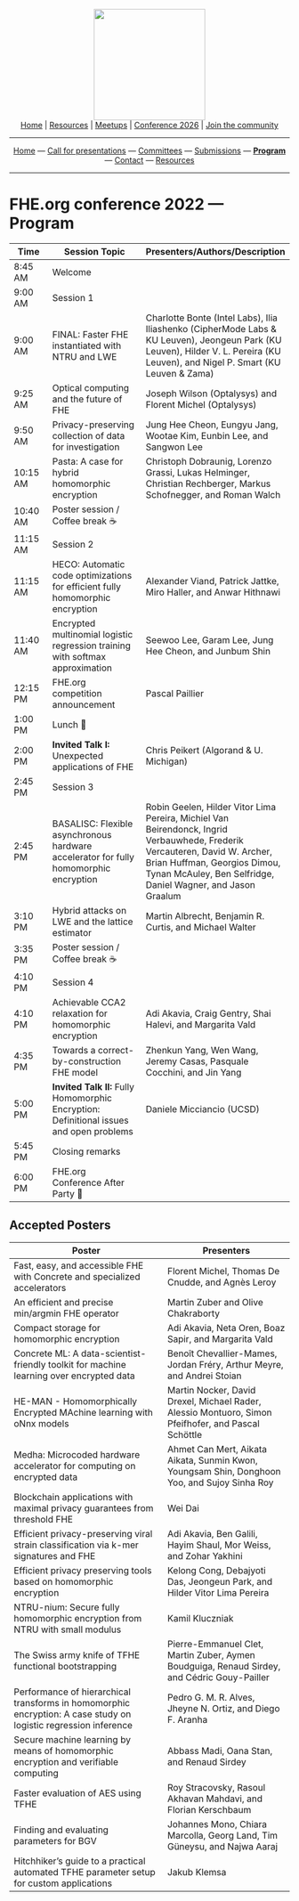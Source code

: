 <!-- Main header navigation -->
<p align="center">
  <img width="200" src="https://user-images.githubusercontent.com/5758427/180978488-db825482-5a58-4c7c-9589-c494a6f0be04.png"><br/>
  <a href="https://fhe-org.github.io">Home</a> | <a href="https://fhe-org.github.io/resources">Resources</a> | <a href="https://fhe-org.github.io/meetups/">Meetups</a> | <a href="https://fhe-org.github.io/conferences/conference-2026/">Conference 2026</a> | <a href="https://fhe-org.github.io/community">Join the community</a>
</p>
<hr/>
<!-- /Main header navigation -->


<!-- header conference 2022 links -->
<p align="center">
  <a href="https://fhe-org.github.io/conferences/conference-2022/home">Home</a>
  —
  <a href="https://fhe-org.github.io/conferences/conference-2022/call-for-presentations">Call for presentations</a>
  —
  <a href="https://fhe-org.github.io/conferences/conference-2022/committees">Committees</a>
  —
  <a href="https://easychair.org/conferences/?conf=fheorg2022" target="_blank">Submissions</a>
  —
  <a href="https://fhe-org.github.io/conferences/conference-2022/program"><b>Program</b></a>
  —
  <a href="https://fhe-org.github.io/conferences/conference-2022/contact">Contact</a>
  —
  <a href="https://fhe-org.github.io/conferences/conference-2022/resources">Resources</a>
</p>
<hr/>

<!-- /header conference 2022 links -->

# FHE.org conference 2022 — Program

<table>

  <thead>
        <tr>
            <th data-sortas="case-insensitive">Time</th>
            <th data-sortas="case-insensitive">Session Topic</th>
            <th data-sortas="case-insensitive">Presenters/Authors/Description</th>
        </tr>
    </thead>

<tr>
    <td width=100px>8:45 AM</td>
    <td width=400px>Welcome</td>
    <td></td>
</tr>

<tr>
    <td width=100px>9:00 AM</td>
    <td width=400px>Session 1</td>
    <td></td>
</tr>

<tr>
    <td width=100px>9:00 AM</td>
    <td width=400px>FINAL: Faster FHE instantiated with NTRU and LWE</td>
    <td>Charlotte Bonte (Intel Labs), Ilia Iliashenko (CipherMode Labs & KU Leuven), Jeongeun Park (KU Leuven), Hilder V. L. Pereira (KU Leuven), and Nigel P. Smart (KU Leuven & Zama)</td>
</tr>

<tr>
    <td width=100px>9:25 AM</td>
    <td width=400px>Optical computing and the future of FHE</td>
    <td>Joseph Wilson (Optalysys) and Florent Michel (Optalysys)</td>
</tr>

<tr>
    <td width=100px>9:50 AM</td>
    <td width=400px>Privacy-preserving collection of data for investigation</td>
    <td>Jung Hee Cheon, Eungyu Jang, Wootae Kim, Eunbin Lee, and Sangwon Lee</td>
</tr>

<tr>
    <td width=100px>10:15 AM</td>
    <td width=400px>Pasta: A case for hybrid homomorphic encryption</td>
    <td>Christoph Dobraunig, Lorenzo Grassi, Lukas Helminger, Christian Rechberger, Markus Schofnegger, and Roman Walch</td>
</tr>

<tr>
    <td width=100px>10:40 AM</td>
    <td width=400px>Poster session / Coffee break ☕️</td>
    <td></td>
</tr>

<tr>
    <td width=100px>11:15 AM</td>
    <td width=400px>Session 2</td>
    <td></td>
</tr>

<tr>
    <td width=100px>11:15 AM</td>
    <td width=400px>HECO: Automatic code optimizations for efficient fully homomorphic encryption</td>
    <td>Alexander Viand, Patrick Jattke, Miro Haller, and Anwar Hithnawi</td>
</tr>

<tr>
    <td width=100px>11:40 AM</td>
    <td width=400px>Encrypted multinomial logistic regression training with softmax approximation</td>
    <td>Seewoo Lee, Garam Lee, Jung Hee Cheon, and Junbum Shin</td>
</tr>

<tr>
    <td width=100px>12:15 PM</td>
    <td width=400px>FHE.org competition announcement</td>
    <td>Pascal Paillier</td>
</tr>

<tr>
    <td width=100px>1:00 PM</td>
    <td width=400px>Lunch 🍴</td>
    <td></td>
</tr>

<tr>
    <td width=100px>2:00 PM</td>
    <td width=400px><b>Invited Talk I:</b> Unexpected applications of FHE</td>
    <td>Chris Peikert (Algorand & U. Michigan)</td>
</tr>

<tr>
    <td width=100px>2:45 PM</td>
    <td width=400px>Session 3</td>
    <td></td>
</tr>

<tr>
    <td width=100px>2:45 PM</td>
    <td width=400px>BASALISC: Flexible asynchronous hardware accelerator for fully homomorphic encryption</td>
    <td>Robin Geelen, Hilder Vitor Lima Pereira, Michiel Van Beirendonck, Ingrid Verbauwhede, Frederik Vercauteren, David W. Archer, Brian Huffman, Georgios Dimou, Tynan McAuley, Ben Selfridge, Daniel Wagner, and Jason Graalum</td>
</tr>

<tr>
    <td width=100px>3:10 PM</td>
    <td width=400px>Hybrid attacks on LWE and the lattice estimator</td>
    <td>Martin Albrecht, Benjamin R. Curtis, and Michael Walter</td>
</tr>

<tr>
    <td width=100px>3:35 PM</td>
    <td width=400px>Poster session / Coffee break ☕️</td>
    <td></td>
</tr>

<tr>
    <td width=100px>4:10 PM</td>
    <td width=400px>Session 4</td>
    <td></td>
</tr>

<tr>
    <td width=100px>4:10 PM</td>
    <td width=400px>Achievable CCA2 relaxation for homomorphic encryption</td>
    <td>Adi Akavia, Craig Gentry, Shai Halevi, and Margarita Vald</td>
</tr>

<tr>
    <td width=100px>4:35 PM</td>
    <td width=400px>Towards a correct-by-construction FHE model</td>
    <td>Zhenkun Yang, Wen Wang, Jeremy Casas, Pasquale Cocchini, and Jin Yang</td>
</tr>

<tr>
    <td width=100px>5:00 PM</td>
    <td width=400px><b>Invited Talk II:</b> Fully Homomorphic Encryption: Definitional issues and open problems</td>
    <td>Daniele Micciancio (UCSD)</td>
</tr>

<tr>
    <td width=100px>5:45 PM</td>
    <td width=400px>Closing remarks</td>
    <td></td>
</tr>

<tr>
    <td width=100px>6:00 PM</td>
    <td width=400px>FHE.org Conference After Party 🍻</td>
    <td></td>
</tr>

</table>


## **Accepted Posters**

<table>
    <thead>
        <tr>
            <th data-sortas="case-insensitive">Poster</th>
            <th data-sortas="case-insensitive">Presenters</th>
        </tr>
    </thead>  

<tr>
    <td>Fast, easy, and accessible FHE with Concrete and specialized accelerators</td>
    <td>Florent Michel, Thomas De Cnudde, and Agnès Leroy</td>
</tr>

<tr>
    <td>An efficient and precise min/argmin FHE operator</td>
    <td>Martin Zuber and Olive Chakraborty</td>
</tr>

<tr>
    <td>Compact storage for homomorphic encryption</td>
    <td>Adi Akavia, Neta Oren, Boaz Sapir, and Margarita Vald</td>
</tr>

<tr>
    <td>Concrete ML: A data-scientist-friendly toolkit for machine learning over encrypted data</td>
    <td>Benoît Chevallier-Mames, Jordan Fréry, Arthur Meyre, and Andrei Stoian</td>
</tr>

<tr>
    <td>HE-MAN - Homomorphically Encrypted MAchine learning with oNnx models</td>
    <td>Martin Nocker, David Drexel, Michael Rader, Alessio Montuoro, Simon Pfeifhofer, and Pascal Schöttle</td>
</tr>

<tr>
    <td>Medha: Microcoded hardware accelerator for computing on encrypted data</td>
    <td>Ahmet Can Mert, Aikata Aikata, Sunmin Kwon, Youngsam Shin, Donghoon Yoo, and Sujoy Sinha Roy</td>
</tr>

<tr>
    <td>Blockchain applications with maximal privacy guarantees from threshold FHE</td>
    <td>Wei Dai</td>
</tr>

<tr>
    <td>Efficient privacy-preserving viral strain classification via k-mer signatures and FHE</td>
    <td>Adi Akavia, Ben Galili, Hayim Shaul, Mor Weiss, and Zohar Yakhini</td>
</tr>

<tr>
    <td>Efficient privacy preserving tools based on homomorphic encryption</td>
    <td>Kelong Cong, Debajyoti Das, Jeongeun Park, and Hilder Vitor Lima Pereira</td>
</tr>

<tr>
    <td>NTRU-nium: Secure fully homomorphic encryption from NTRU with small modulus</td>
    <td>Kamil Kluczniak</td>
</tr>

<tr>
    <td>The Swiss army knife of TFHE functional bootstrapping</td>
    <td>Pierre-Emmanuel Clet, Martin Zuber, Aymen Boudguiga, Renaud Sirdey, and Cédric Gouy-Pailler</td>
</tr>

<tr>
    <td>Performance of hierarchical transforms in homomorphic encryption: A case study on logistic regression inference</td>
    <td>Pedro G. M. R. Alves, Jheyne N. Ortiz, and Diego F. Aranha</td>
</tr>

<tr>
    <td>Secure machine learning by means of homomorphic encryption and verifiable computing</td>
    <td>Abbass Madi, Oana Stan, and Renaud Sirdey</td>
</tr>

<tr>
    <td>Faster evaluation of AES using TFHE</td>
    <td>Roy Stracovsky, Rasoul Akhavan Mahdavi, and Florian Kerschbaum</td>
</tr>

<tr>
    <td>Finding and evaluating parameters for BGV</td>
    <td>Johannes Mono, Chiara Marcolla, Georg Land, Tim Güneysu, and Najwa Aaraj</td>
</tr>

<tr>
    <td>Hitchhiker’s guide to a practical automated TFHE parameter setup for custom applications</td>
    <td>Jakub Klemsa</td>
</tr>

</table>

